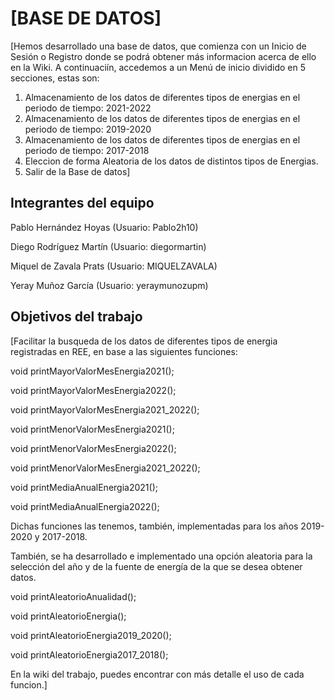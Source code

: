 # [BASE DE DATOS]

[Hemos desarrollado una base de datos, que comienza con un Inicio de Sesión o Registro donde se podrá obtener más informacion acerca de ello en la Wiki.
A continuaciín, accedemos a un Menú de inicio dividido en 5 secciones, estas son: 
1. Almacenamiento de los datos de diferentes tipos de energias en el periodo de tiempo: 2021-2022
2. Almacenamiento de los datos de diferentes tipos de energias en el periodo de tiempo: 2019-2020
3. Almacenamiento de los datos de diferentes tipos de energias en el periodo de tiempo: 2017-2018
4. Eleccion de forma Aleatoria de los datos de distintos tipos de Energias.
5. Salir de la Base de datos] 


## Integrantes del equipo

Pablo Hernández Hoyas (Usuario: Pablo2h10)

Diego Rodríguez Martín (Usuario: diegormartin)

Miquel de Zavala Prats (Usuario: MIQUELZAVALA)

Yeray Muñoz García (Usuario: yeraymunozupm)

## Objetivos del trabajo

[Facilitar la busqueda de los datos de diferentes tipos de energia registradas en REE, en base a las siguientes funciones:

void printMayorValorMesEnergia2021(); 

void printMayorValorMesEnergia2022(); 

void printMayorValorMesEnergia2021_2022(); 

void printMenorValorMesEnergia2021(); 

void printMenorValorMesEnergia2022(); 

void printMenorValorMesEnergia2021_2022(); 

void printMediaAnualEnergia2021(); 

void printMediaAnualEnergia2022();

Dichas funciones las tenemos, también, implementadas para los años 2019-2020 y 2017-2018.


También, se ha desarrollado e implementado una opción aleatoria para la selección del año y de la fuente de energía de la que se desea obtener datos.

void printAleatorioAnualidad();

void printAleatorioEnergia();

void printAleatorioEnergia2019_2020();

void printAleatorioEnergia2017_2018();

En la wiki del trabajo, puedes encontrar con más detalle el uso de cada funcion.]
